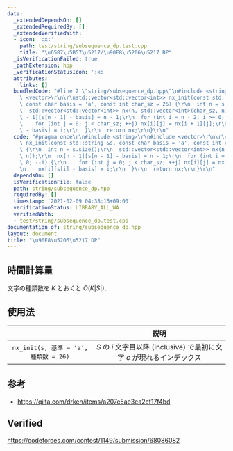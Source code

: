 ```yaml
---
data:
  _extendedDependsOn: []
  _extendedRequiredBy: []
  _extendedVerifiedWith:
  - icon: ':x:'
    path: test/string/subsequence_dp.test.cpp
    title: "\u6587\u5B57\u5217/\u90E8\u5206\u5217 DP"
  _isVerificationFailed: true
  _pathExtension: hpp
  _verificationStatusIcon: ':x:'
  attributes:
    links: []
  bundledCode: "#line 2 \"string/subsequence_dp.hpp\"\n#include <string>\r\n#include\
    \ <vector>\r\n\r\nstd::vector<std::vector<int>> nx_init(const std::string &s,\
    \ const char basis = 'a', const int char_sz = 26) {\r\n  int n = s.size();\r\n\
    \  std::vector<std::vector<int>> nx(n, std::vector<int>(char_sz, n));\r\n  nx[n\
    \ - 1][s[n - 1] - basis] = n - 1;\r\n  for (int i = n - 2; i >= 0; --i) {\r\n\
    \    for (int j = 0; j < char_sz; ++j) nx[i][j] = nx[i + 1][j];\r\n    nx[i][s[i]\
    \ - basis] = i;\r\n  }\r\n  return nx;\r\n}\r\n"
  code: "#pragma once\r\n#include <string>\r\n#include <vector>\r\n\r\nstd::vector<std::vector<int>>\
    \ nx_init(const std::string &s, const char basis = 'a', const int char_sz = 26)\
    \ {\r\n  int n = s.size();\r\n  std::vector<std::vector<int>> nx(n, std::vector<int>(char_sz,\
    \ n));\r\n  nx[n - 1][s[n - 1] - basis] = n - 1;\r\n  for (int i = n - 2; i >=\
    \ 0; --i) {\r\n    for (int j = 0; j < char_sz; ++j) nx[i][j] = nx[i + 1][j];\r\
    \n    nx[i][s[i] - basis] = i;\r\n  }\r\n  return nx;\r\n}\r\n"
  dependsOn: []
  isVerificationFile: false
  path: string/subsequence_dp.hpp
  requiredBy: []
  timestamp: '2021-02-09 04:38:15+09:00'
  verificationStatus: LIBRARY_ALL_WA
  verifiedWith:
  - test/string/subsequence_dp.test.cpp
documentation_of: string/subsequence_dp.hpp
layout: document
title: "\u90E8\u5206\u5217 DP"
---
```



## 時間計算量

文字の種類数を $K$ とおくと $O(K \lvert S \rvert)$．


## 使用法

||説明|
|:--:|:--:|
|`nx_init(s, 基準 = 'a', 種類数 = 26)`|$S$ の $i$ 文字目以降 (inclusive) で最初に文字 $c$ が現れるインデックス|


## 参考

- https://qiita.com/drken/items/a207e5ae3ea2cf17f4bd


## Verified

https://codeforces.com/contest/1149/submission/68086082

